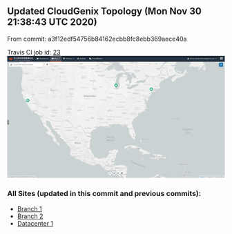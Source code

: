 ## Updated CloudGenix Topology (Mon Nov 30 21:38:43 UTC 2020)

From commit: a3f12edf54756b84162ecbb8fc8ebb369aece40a 

Travis CI job id: [23](https://travis-ci.com/CloudGenix/network-as-code/builds/205481822)
<img alt="Map Image" src="map.png?raw=1" width="1110">

### All Sites (updated in this commit and previous commits):

<ul>
<li><A href="Branch 1/README.md">Branch 1</A>
<li><A href="Branch 2/README.md">Branch 2</A>
<li><A href="Datacenter 1/README.md">Datacenter 1</A>

